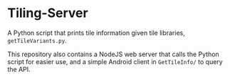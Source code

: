 # Tiling-Server  
A Python script that prints tile information given tile libraries, `getTileVariants.py`.

This repository also contains a NodeJS web server that calls the Python script for easier use, and a simple Android client in `GetTileInfo/` to query the API.
